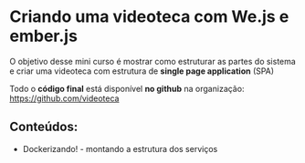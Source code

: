 # Criando uma videoteca com We.js e ember.js

O objetivo desse mini curso é mostrar como estruturar as partes do sistema e criar uma videoteca com estrutura de **single page application** (SPA)

Todo o **código final** está disponível **no github** na organização: https://github.com/videoteca

## Conteúdos:

- Dockerizando! - montando a estrutura dos serviços